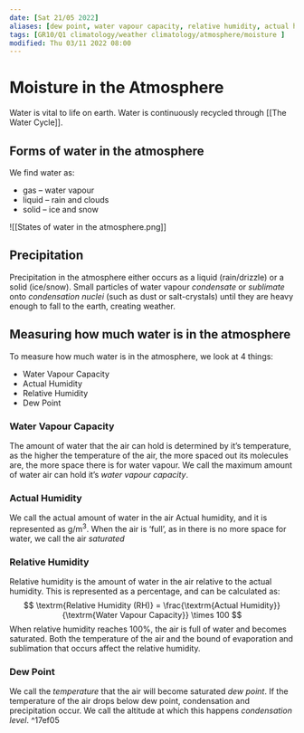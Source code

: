 ```yaml
---
date: [Sat 21/05 2022]
aliases: [dew point, water vapour capacity, relative humidity, actual humidity, humidity, condensation layer]
tags: [GR10/Q1 climatology/weather climatology/atmosphere/moisture ]
modified: Thu 03/11 2022 08:00
---
```

# Moisture in the Atmosphere
Water is vital to life on earth. Water is continuously recycled through [[The Water Cycle]].

## Forms of water in the atmosphere
We find water as:
- gas – water vapour
- liquid – rain and clouds
- solid – ice and snow

![[States of water in the atmosphere.png]]

## Precipitation
Precipitation in the atmosphere either occurs as a liquid (rain/drizzle) or a solid (ice/snow). Small particles of water vapour *condensate* or *sublimate* onto *condensation nuclei* (such as dust or salt-crystals) until they are heavy enough to fall to the earth, creating weather. 

## Measuring how much water is in the atmosphere
To measure how much water is in the atmosphere, we look at 4 things:
- Water Vapour Capacity
- Actual Humidity
- Relative Humidity
- Dew Point

### Water Vapour Capacity
The amount of water that the air can hold is determined by it’s temperature, as the higher the temperature of the air, the more spaced out its molecules are, the more space there is for water vapour. We call the maximum amount of water air can hold it’s *water vapour capacity*. 

### Actual Humidity
We call the actual amount of water in the air Actual humidity, and it is represented as g/m<sup>3</sup>. When the air is ‘full’, as in there is no more space for water, we call the air *saturated*

### Relative Humidity
Relative humidity is the amount of water in the air relative to the actual humidity. This is represented as a percentage, and can be calculated as:
$$
\textrm{Relative Humidity (RH)} = \frac{\textrm{Actual Humidity}}{\textrm{Water Vapour Capacity}} \times 100
$$
When relative humidity reaches 100%, the air is full of water and becomes saturated.
Both the temperature of the air and the bound of evaporation and sublimation that occurs affect the relative humidity. 

### Dew Point
We call the *temperature* that the air will become saturated *dew point*. If the temperature of the air drops below dew point, condensation and precipitation occur. We call the altitude at which this happens *condensation level*.  ^17ef05